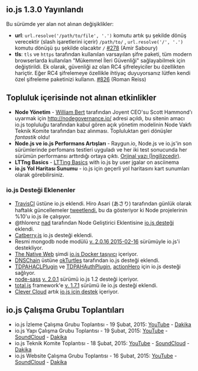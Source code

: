 ## io.js 1.3.0 Yayınlandı
Bu sürümde yer alan not alınan değişiklikler: 
* **url**: `url.resolve('/path/to/file', '.')` komutu artık şu şekilde dönüş verecektir (slash işaretlerini içerir) `/path/to/` , `url.resolve('/', '.')` komutu dönüşü şu şekilde olacaktır `/` [#278](https://github.com/iojs/io.js/pull/278) (Amir Saboury)
* **tls**: `tls` ve `https` tarafından kullanılan varsayılan şifre paketi, tüm modern browserlarda kullanılan "Mükemmel İleri Güvenliği" sağlayabilmek için değiştirildi. Ek olarak, güvenliği az olan RC4 şifreleyiciler bu özellikten hariçtir. Eğer RC4 şifrelemeye özellikle ihtiyaç duyuyorsanız lütfen kendi özel şifreleme paketinizi kullanın. [#826](https://github.com/iojs/io.js/pull/826) (Roman Reiss)

## Topluluk içerisinde not alınan etkinlikler 
* **Node Yönetim** - [William Bert](https://twitter.com/williamjohnbert) tarafından Joyent CEO'su Scott Hammond'ı uyarmak için http://nodegovernance.io/ adresi açıldı, bu sitenin amacı io.js topluluğu tarafından kabul gören açık yönetim modelinin Node Vakfı Teknik Komite tarafından baz alınması. Topluluktan geri dönüşler _fantastik_ oldu!
* **Node.js ve io.js Performans Artışları** - Raygun.io, Node.js ve io.js'in son sürümlerinde perfomans testleri uyguladı ve her iki test sonucunda her sürümün performansı arttırdığı ortaya çıktı. [Orjinal yazı (İngilizcedir)](https://raygun.io/blog/2015/02/node-js-performance-node-js-vs-io-js/).
* **LTTng Basics** - [LTTing Basics](https://asciinema.org/a/16785) with io.js by user jgalar on asciinema
* **io.js Yol Haritası Sunumu** - io.js için geçerli yol haritasını kart sunumları olarak görebilirsiniz. 

### io.js Desteği Eklenenler
* [TravisCI](https://travis-ci.org/) üstüne io.js eklendi. Hiro Asari (あさり) tarafından günlük olarak haftalık güncellemeler [tweetlendi.](https://twitter.com/hiro_asari/status/566268486012633088) bu da gösteriyor ki Node projelerinin %10'u io.js ile çalışıyor.
* @thlorenz [nad](https://github.com/thlorenz/nad) tarafından Node Geliştirici Eklentisine [io.js desteği](https://twitter.com/thlorenz/status/566328088121081856) eklendi.
* [Catberry.js](https://github.com/catberry/catberry) io.js desteği eklendi.
* Resmi mongodb node modülü [v. 2.0.16 2015-02-16](https://github.com/mongodb/node-mongodb-native/blob/2.0/HISTORY.md) sürümüyle io.js'i destekliyor.
* [The Native Web](http://www.thenativeweb.io/) şimdi [io.js Docker taşıyıcı](https://registry.hub.docker.com/u/thenativeweb/iojs/) içeriyor.
* [DNSChain](https://github.com/okTurtles/dnschain) üstüne [okTurtles](https://okturtles.com/) tarafından io.js desteği eklendi.
* [TDPAHACLPlugin](https://github.com/neilstuartcraig/TDPAHACLPlugin) ve [TDPAHAuthPlugin](https://github.com/neilstuartcraig/TDPAHAuthPlugin), [actionHero](http://www.actionherojs.com/) için io.js desteği sağlıyor.
* [node-sass](https://npmjs.org/package/node-sass) [v. 2.0.1](https://github.com/sass/node-sass/issues/655) sürümü io.js 1.2 desteği içeriyor.
* [total.js](https://www.totaljs.com/) framework'e [v. 1.7.1](https://github.com/totaljs/framework/releases/tag/v1.7.1) sürümü ile io.js desteği eklendi.  
* [Clever Cloud](https://www.clever-cloud.com/) artık [io.js için destek](https://www.clever-cloud.com/blog/features/2015/01/23/introducing-io.js/) içeriyor.

## io.js Çalışma Grubu Toplantıları
* io.js İzleme Çalışma Grubu Toplantısı - 19 Şubat, 2015: [YouTube](https://www.youtube.com/watch?v=wvBVjg8jkv0) - [Dakika](https://docs.google.com/document/d/1_ApOMt03xHVkaGpTEPMDIrtkjXOzg3Hh4ZcyfhvMHx4/edit)
* io.js Yapı Çalışma Grubu Toplantısı - 19 Şubat, 2015: [YouTube](https://www.youtube.com/watch?v=OKQi3pTF7fs) - [SoundCloud](https://soundcloud.com/iojs/iojs-build-wg-meeting-2015-02-19) - [Dakika](https://docs.google.com/document/d/1vRhsYBs4Hw6vRu55h5eWTwDzS1NctxdTvMMEnCbDs14/edit)
* io.js Teknik Komite Toplantısı - 18 Şubat, 2015: [YouTube](https://www.youtube.com/watch?v=jeBPYLJ2_Yc) - [SoundCloud](https://soundcloud.com/iojs/iojs-tc-meeting-meeting-2015-02-18) - [Dakika](https://docs.google.com/document/d/1JnujRu6Rfnp6wvbvwCfxXnsjLySunQ_yah91pkvSFdQ/edit)
* io.js Website Çalışma Grubu Toplantısı - 16 Şubat, 2015: [YouTube](https://www.youtube.com/watch?v=UKDKhFV61ZA) - [SoundCloud](https://soundcloud.com/iojs/iojs-website-wg-meeting-2015-02-16) - [Dakika](https://docs.google.com/document/d/1R8JmOoyr64tt-QOj27bD19ZOWg63CujW7GeaAHIIkUs/edit)